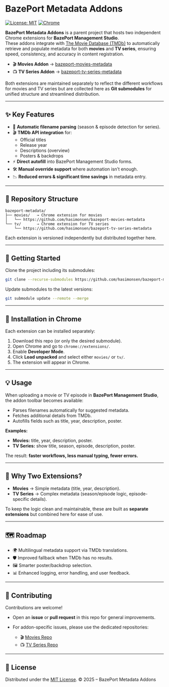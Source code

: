 # BazePort Metadata Addons

[![License: MIT](https://img.shields.io/badge/License-MIT-blue.svg)](LICENSE)
[![Chrome](https://img.shields.io/badge/Chrome-Extension-green)](https://chrome.google.com/webstore/)

**BazePort Metadata Addons** is a parent project that hosts two independent Chrome extensions for **BazePort Management Studio**.  
These addons integrate with [The Movie Database (TMDb)](https://www.themoviedb.org/) to automatically retrieve and populate metadata for both **movies** and **TV series**, ensuring speed, consistency, and accuracy in content registration.

- 🎬 **Movies Addon** → [bazeport-movies-metadata](https://github.com/hasimonsen/bazeport-movies-metadata)  
- 📺 **TV Series Addon** → [bazeport-tv-series-metadata](https://github.com/hasimonsen/bazeport-tv-series-metadata)

Both extensions are maintained separately to reflect the different workflows for movies and TV series but are collected here as **Git submodules** for unified structure and streamlined distribution.

---

## ✨ Key Features

- 🔎 **Automatic filename parsing** (season & episode detection for series).  
- 🎬 **TMDb API integration** for:
  - Official titles  
  - Release year  
  - Descriptions (overview)  
  - Posters & backdrops  
- ⚡ **Direct autofill** into BazePort Management Studio forms.  
- 🛠 **Manual override support** where automation isn’t enough.  
- 📉 **Reduced errors & significant time savings** in metadata entry.  

---

## 📂 Repository Structure

```text
bazeport-metadata/
├── movies/   → Chrome extension for movies
│   └── https://github.com/hasimonsen/bazeport-movies-metadata
└── tv/       → Chrome extension for TV series
    └── https://github.com/hasimonsen/bazeport-tv-series-metadata
````

Each extension is versioned independently but distributed together here.

---

## 🚀 Getting Started

Clone the project including its submodules:

```bash
git clone --recurse-submodules https://github.com/hasimonsen/bazeport-metadata.git
```

Update submodules to the latest versions:

```bash
git submodule update --remote --merge
```

---

## 🔧 Installation in Chrome

Each extension can be installed separately:

1. Download this repo (or only the desired submodule).
2. Open Chrome and go to `chrome://extensions/`.
3. Enable **Developer Mode**.
4. Click **Load unpacked** and select either `movies/` or `tv/`.
5. The extension will appear in Chrome.

---

## 💡 Usage

When uploading a movie or TV episode in **BazePort Management Studio**, the addon toolbar becomes available:

* Parses filenames automatically for suggested metadata.
* Fetches additional details from TMDb.
* Autofills fields such as title, year, description, poster.

**Examples:**

* **Movies:** title, year, description, poster.
* **TV Series:** show title, season, episode, description, poster.

The result: **faster workflows, less manual typing, fewer errors.**

---

## 🎯 Why Two Extensions?

* **Movies** → Simple metadata (title, year, description).
* **TV Series** → Complex metadata (season/episode logic, episode-specific details).

To keep the logic clean and maintainable, these are built as **separate extensions** but combined here for ease of use.

---

## 🗺 Roadmap

* 🌍 Multilingual metadata support via TMDb translations.
* 🛡 Improved fallback when TMDb has no results.
* 🖼 Smarter poster/backdrop selection.
* 📊 Enhanced logging, error handling, and user feedback.

---

## 🤝 Contributing

Contributions are welcome!

* Open an **issue** or **pull request** in this repo for general improvements.
* For addon-specific issues, please use the dedicated repositories:

  * 🎬 [Movies Repo](https://github.com/hasimonsen/bazeport-movies-metadata)
  * 📺 [TV Series Repo](https://github.com/hasimonsen/bazeport-tv-series-metadata)

---

## 📜 License

Distributed under the [MIT License](LICENSE).
© 2025 – BazePort Metadata Addons

